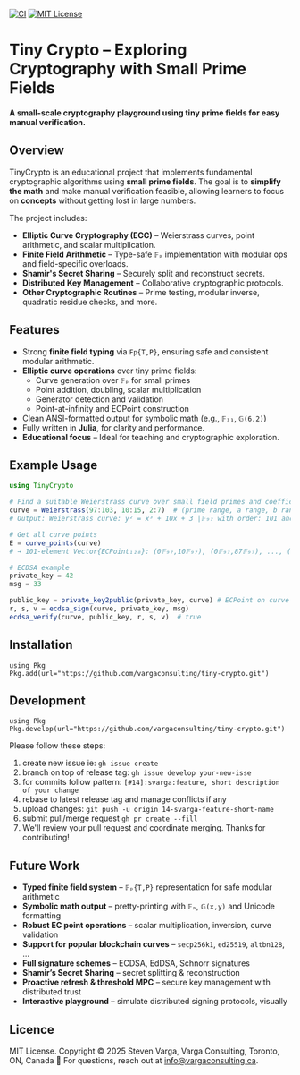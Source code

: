 [![CI](https://github.com/vargaconsulting/tiny-crypto/actions/workflows/ci.yml/badge.svg)](https://github.com/vargaconsulting/tiny-crypto/actions/workflows/ci.yml)
[![MIT License](https://img.shields.io/badge/license-MIT-green.svg)](LICENSE)

# Tiny Crypto – Exploring Cryptography with Small Prime Fields

**A small-scale cryptography playground using tiny prime fields for easy manual verification.**

## Overview

TinyCrypto is an educational project that implements fundamental cryptographic algorithms using **small prime fields**. The goal is to **simplify the math** and make manual verification feasible, allowing learners to focus on **concepts** without getting lost in large numbers.

The project includes:
- **Elliptic Curve Cryptography (ECC)** – Weierstrass curves, point arithmetic, and scalar multiplication.
- **Finite Field Arithmetic** – Type-safe `𝔽ₚ` implementation with modular ops and field-specific overloads.
- **Shamir's Secret Sharing** – Securely split and reconstruct secrets.
- **Distributed Key Management** – Collaborative cryptographic protocols.
- **Other Cryptographic Routines** – Prime testing, modular inverse, quadratic residue checks, and more.

## Features

- Strong **finite field typing** via `Fp{T,P}`, ensuring safe and consistent modular arithmetic.
- **Elliptic curve operations** over tiny prime fields:
  - Curve generation over `𝔽ₚ` for small primes
  - Point addition, doubling, scalar multiplication
  - Generator detection and validation
  - Point-at-infinity and ECPoint construction
- Clean ANSI-formatted output for symbolic math (e.g., `𝔽₃₁`, `𝔾(6,2)`)
- Fully written in **Julia**, for clarity and performance.
- **Educational focus** – Ideal for teaching and cryptographic exploration.

## Example Usage

```julia
using TinyCrypto

# Find a suitable Weierstrass curve over small field primes and coefficient ranges
curve = Weierstrass(97:103, 10:15, 2:7)  # (prime range, a range, b range)
# Output: Weierstrass curve: y² = x³ + 10x + 3 |𝔽₉₇ with order: 101 and 𝔾(0,10)

# Get all curve points
E = curve_points(curve)
# → 101-element Vector{ECPoint₁₂₈}: (0𝔽₉₇,10𝔽₉₇), (0𝔽₉₇,87𝔽₉₇), ..., (96𝔽₉₇,63𝔽₉₇), (∞,∞)

# ECDSA example
private_key = 42
msg = 33

public_key = private_key2public(private_key, curve) # ECPoint on curve
r, s, v = ecdsa_sign(curve, private_key, msg)
ecdsa_verify(curve, public_key, r, s, v)  # true
```

## Installation
```
using Pkg
Pkg.add(url="https://github.com/vargaconsulting/tiny-crypto.git")
```
## Development
```
using Pkg
Pkg.develop(url="https://github.com/vargaconsulting/tiny-crypto.git")
```
Please follow these steps:
1. create new issue ie: `gh issue create `
2. branch on top of release tag: `gh issue develop your-new-isse`
3. for commits follow pattern: `[#14]:svarga:feature, short description of your change`
4. rebase to latest release tag and manage conflicts if any 
5. upload changes: `git push -u origin 14-svarga-feature-short-name`
6. submit pull/merge request `gh pr create --fill`
7. We'll review your pull request and coordinate merging. Thanks for contributing!

## Future Work
- **Typed finite field system** – `𝔽ₚ{T,P}` representation for safe modular arithmetic
- **Symbolic math output** – pretty-printing with `𝔽ₚ`, `𝔾(x,y)` and Unicode formatting
- **Robust EC point operations** – scalar multiplication, inversion, curve validation
- **Support for popular blockchain curves** – `secp256k1`, `ed25519`, `altbn128`, ...
- **Full signature schemes** – ECDSA, EdDSA, Schnorr signatures
- **Shamir’s Secret Sharing** – secret splitting & reconstruction
- **Proactive refresh & threshold MPC** – secure key management with distributed trust
- **Interactive playground** – simulate distributed signing protocols, visually

## Licence 
MIT License. Copyright © 2025 Steven Varga, Varga Consulting, Toronto, ON, Canada 🍁
For questions, reach out at info@vargaconsulting.ca.
